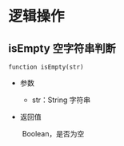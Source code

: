 # 逻辑操作

## isEmpty 空字符串判断

```
function isEmpty(str)
```

+ 参数

  + str：String 字符串
  
+ 返回值

  ​	Boolean，是否为空





